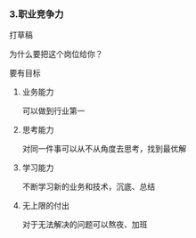 ### 3.职业竞争力

打草稿

为什么要把这个岗位给你？

要有目标

1. 业务能力

    可以做到行业第一

2. 思考能力

    对同一件事可以从不从角度去思考，找到最优解

3. 学习能力

    不断学习新的业务和技术，沉底、总结

4. 无上限的付出

    对于无法解决的问题可以熬夜、加班